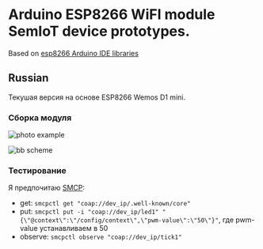 # Arduino ESP8266 WiFI module SemIoT device prototypes.

Based on [esp8266 Arduino IDE libraries](https://github.com/esp8266/Arduino)

## Russian

Текушая версия на основе ESP8266 Wemos D1 mini.

### Сборка модуля

![photo example](https://raw.githubusercontent.com/semiotproject/semiot-device-prototype/issue-19/doc/mcs-dev-prototype/example.jpg)

![bb scheme](https://raw.githubusercontent.com/semiotproject/semiot-device-prototype/issue-19/doc/mcs-dev-prototype/semiot-device-mcs_bb.png)

### Тестирование

Я предпочитаю [SMCP](https://github.com/darconeous/smcp/):

+ get: `smcpctl get "coap://dev_ip/.well-known/core"`
+ put: `smcpctl put -i "coap://dev_ip/led1" "{\"@context\":\"/config/context\",\"pwm-value\":\"50\"}"`, где pwm-value устанавливаем в 50
+ observe: `smcpctl observe "coap://dev_ip/tick1"`
